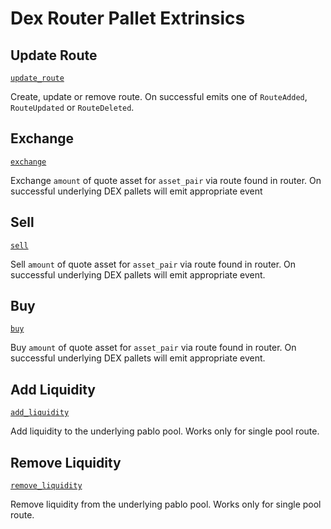 <!-- AUTOMATICALLY GENERATED -->
<!-- Generated at 2022-09-05T18:35:35.10671Z -->

# Dex Router Pallet Extrinsics

## Update Route

[`update_route`](https://dali.devnets.composablefinance.ninja/doc/pallet_dex_router/pallet/enum.Call.html#variant.update_route)

Create, update or remove route.
On successful emits one of `RouteAdded`, `RouteUpdated` or `RouteDeleted`.

## Exchange

[`exchange`](https://dali.devnets.composablefinance.ninja/doc/pallet_dex_router/pallet/enum.Call.html#variant.exchange)

Exchange `amount` of quote asset for `asset_pair` via route found in router.
On successful underlying DEX pallets will emit appropriate event

## Sell

[`sell`](https://dali.devnets.composablefinance.ninja/doc/pallet_dex_router/pallet/enum.Call.html#variant.sell)

Sell `amount` of quote asset for `asset_pair` via route found in router.
On successful underlying DEX pallets will emit appropriate event.

## Buy

[`buy`](https://dali.devnets.composablefinance.ninja/doc/pallet_dex_router/pallet/enum.Call.html#variant.buy)

Buy `amount` of quote asset for `asset_pair` via route found in router.
On successful underlying DEX pallets will emit appropriate event.

## Add Liquidity

[`add_liquidity`](https://dali.devnets.composablefinance.ninja/doc/pallet_dex_router/pallet/enum.Call.html#variant.add_liquidity)

Add liquidity to the underlying pablo pool.
Works only for single pool route.

## Remove Liquidity

[`remove_liquidity`](https://dali.devnets.composablefinance.ninja/doc/pallet_dex_router/pallet/enum.Call.html#variant.remove_liquidity)

Remove liquidity from the underlying pablo pool.
Works only for single pool route.
